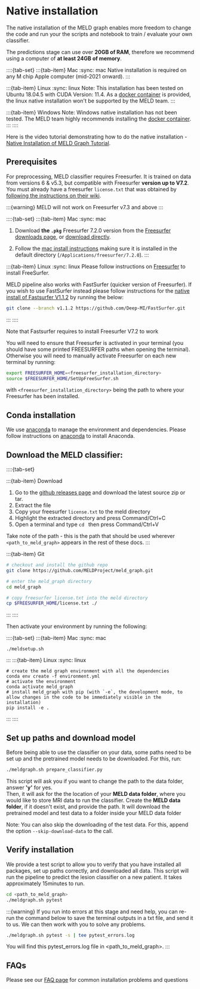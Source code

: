 # Native installation 

The native installation of the MELD graph enables more freedom to change the code and run your the scripts and notebook to train / evaluate your own classifier.

The predictions stage can use over **20GB of RAM**, therefore we recommend using a computer of **at least 24GB of memory**.
  
::::{tab-set}
:::{tab-item} Mac
:sync: mac
Native installation is required on any M chip Apple computer (mid-2021 onward).
:::

:::{tab-item} Linux
:sync: linux
Note: This installation has been tested on Ubuntu 18.04.5 with CUDA Version: 11.4. As a [docker container](https://meld-graph.readthedocs.io/en/latest/install_docker.html) is provided, the linux native installation won't be supported by the MELD team.
:::

:::{tab-item} Windows
Note: Windows native installation has not been tested. The MELD team highly recommends installing the [docker container](https://meld-graph.readthedocs.io/en/latest/install_docker.html).
:::
::::

Here is the video tutorial demonstrating how to do the native installation - [Native Installation of MELD Graph Tutorial](https://youtu.be/jUCahJ-AebM).


## Prerequisites
For preprocessing, MELD classifier requires Freesurfer. It is trained on data from versions 6 & v5.3, but compatible with Freesurfer **version up to V7.2**. You must already have a freesurfer `license.txt` that was obtained by [following the instructions on their wiki](https://surfer.nmr.mgh.harvard.edu/fswiki/License).

:::{warning}
MELD will not work on Freesurfer v7.3 and above
:::

::::{tab-set}
:::{tab-item} Mac
:sync: mac
1. Download **the `.pkg`** Freesurfer 7.2.0  version from the [Freesurfer downloads page](https://surfer.nmr.mgh.harvard.edu/fswiki/rel7downloads#A7.2.0release), or [download directly](https://surfer.nmr.mgh.harvard.edu/pub/dist/freesurfer/7.2.0/freesurfer-darwin-macOS-7.2.0.pkg).

2. Follow the [mac install instructions](https://surfer.nmr.mgh.harvard.edu/fswiki//FS7_mac#Performingtheinstall) making sure it is installed in the default directory (`/Applications/freesurfer/7.2.0`).
:::

:::{tab-item} Linux
:sync: linux
Please follow instructions on [Freesurfer](https://surfer.nmr.mgh.harvard.edu/fswiki/DownloadAndInstall) to install FreeSurfer. 

MELD pipeline also works with FastSurfer (quicker version of Freesurfer). If you wish to use FastSurfer instead please follow instructions for the [native install of Fastsurfer V1.1.2](https://github.com/Deep-MI/FastSurfer.git) by running the below:
```bash
git clone --branch v1.1.2 https://github.com/Deep-MI/FastSurfer.git
```
:::
::::

Note that Fastsurfer requires to install Freesurfer V7.2 to work 

You will need to ensure that Freesurfer is activated in your terminal (you should have some printed FREESURFER paths when opening the terminal). Otherwise you will need to manually activate Freesurfer on each new terminal by running: 
```bash
export FREESURFER_HOME=<freesurfer_installation_directory>
source $FREESURFER_HOME/SetUpFreeSurfer.sh
```

with `<freesurfer_installation_directory>` being the path to where your Freesurfer has been installed.


## Conda installation
We use [anaconda](https://docs.anaconda.com/anaconda/install/mac-os/) to manage the environment and dependencies. Please follow instructions on [anaconda](https://docs.anaconda.com/anaconda/install/mac-os/) to install Anaconda.

## Download the MELD classifier:
::::{tab-set}

:::{tab-item} Download

1. Go to the [github releases page](https://github.com/MELDProject/meld_graph/releases) and download the latest source zip or tar.
2. Extract the file
3. Copy your freesurfer `license.txt` to the meld directory
4. Highlight the extracted directory and press Command/Ctrl+C
5. Open a terminal and type `cd ` then press Command/Ctrl+V

Take note of the path - this is the path that should be used wherever `<path_to_meld_graph>` appears in the rest of these docs.
:::

:::{tab-item} Git
```bash
# checkout and install the github repo 
git clone https://github.com/MELDProject/meld_graph.git 

# enter the meld_graph directory
cd meld_graph

# copy freesurfer license.txt into the meld directory
cp $FREESURFER_HOME/license.txt ./
```
:::
::::

Then activate your environment by running the following:

::::{tab-set}
:::{tab-item} Mac
:sync: mac
```
./meldsetup.sh
```
:::
:::{tab-item} Linux
:sync: linux
```
# create the meld graph environment with all the dependencies 
conda env create -f environment.yml
# activate the environment
conda activate meld_graph
# install meld_graph with pip (with `-e`, the development mode, to allow changes in the code to be immediately visible in the installation)
pip install -e .
```
:::
::::

## Set up paths and download model
Before being able to use the classifier on your data, some paths need to be set up and the pretrained model needs to be downloaded. For this, run:
```bash
./meldgraph.sh prepare_classifier.py
```

This script will ask you if you want to change the path to the data folder, answer **'y'** for yes. \
Then, it will ask for the the location of your **MELD data folder**, where you would like to store MRI data to run the classifier. Create the **MELD data folder**, if it doesn't exist, and provide the path. It will download the pretrained model and test data to a folder inside your MELD data folder


Note: You can also skip the downloading of the test data. For this, append the option `--skip-download-data` to the call.

## Verify installation
We provide a test script to allow you to verify that you have installed all packages, set up paths correctly, and downloaded all data. This script will run the pipeline to predict the lesion classifier on a new patient. It takes approximately 15minutes to run.

```bash
cd <path_to_meld_graph>
./meldgraph.sh pytest
```
:::{warning}
If you run into errors at this stage and need help, you can re-run the command below to save the terminal outputs in a txt file, and send it to us. We can then work with you to solve any problems.

```bash
./meldgraph.sh pytest -s | tee pytest_errors.log
```
You will find this pytest_errors.log file in <path_to_meld_graph>. 
:::

## FAQs 
Please see our [FAQ page](https://meld-graph.readthedocs.io/en/latest/FAQs.html) for common installation problems and questions


